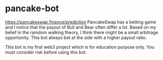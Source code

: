 # pancake-bot
https://pancakeswap.finance/prediction PancakeSwap has a betting game and I notice that the payout of Bull and Bear often differ a lot. Based on my belief in the ramdom walking theory, I think there might be a small arbitrage opportunity. This bot always bet at the side with a higher payout ratio.

This bot is my first web3 project which is for education purpose only. You must consider risk before using this bot.
